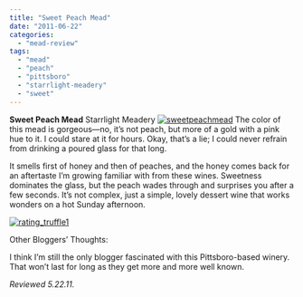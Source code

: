 ```yaml
---
title: "Sweet Peach Mead"
date: "2011-06-22"
categories: 
  - "mead-review"
tags: 
  - "mead"
  - "peach"
  - "pittsboro"
  - "starrlight-meadery"
  - "sweet"
---
```


**Sweet Peach Mead** Starrlight Meadery [![](http://s3.amazonaws.com/thegourmez-wpmedia/2011/06/sweetpeachmead.jpg "sweetpeachmead")](http://s3.amazonaws.com/thegourmez-wpmedia/2011/06/sweetpeachmead.jpg) The color of this mead is gorgeous—no, it’s not peach, but more of a gold with a pink hue to it. I could stare at it for hours. Okay, that’s a lie; I could never refrain from drinking a poured glass for that long.

It smells first of honey and then of peaches, and the honey comes back for an aftertaste I’m growing familiar with from these wines. Sweetness dominates the glass, but the peach wades through and surprises you after a few seconds. It’s not complex, just a simple, lovely dessert wine that works wonders on a hot Sunday afternoon.

[![](http://s3.amazonaws.com/thegourmez-wpmedia/2009/02/rating_truffle1.gif "rating_truffle1")](http://s3.amazonaws.com/thegourmez-wpmedia/2009/02/rating_truffle1.gif)

Other Bloggers’ Thoughts:

I think I’m still the only blogger fascinated with this Pittsboro-based winery. That won’t last for long as they get more and more well known.

_Reviewed 5.22.11._
